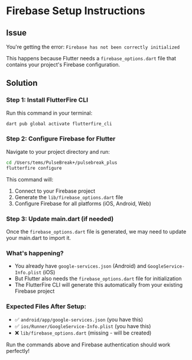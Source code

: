 # Firebase Setup Instructions

## Issue
You're getting the error: `Firebase has not been correctly initialized`

This happens because Flutter needs a `firebase_options.dart` file that contains your project's Firebase configuration.

## Solution

### Step 1: Install FlutterFire CLI
Run this command in your terminal:

```bash
dart pub global activate flutterfire_cli
```

### Step 2: Configure Firebase for Flutter
Navigate to your project directory and run:

```bash
cd /Users/tems/PulseBreak+/pulsebreak_plus
flutterfire configure
```

This command will:
1. Connect to your Firebase project
2. Generate the `lib/firebase_options.dart` file
3. Configure Firebase for all platforms (iOS, Android, Web)

### Step 3: Update main.dart (if needed)
Once the `firebase_options.dart` file is generated, we may need to update your main.dart to import it.

### What's happening?
- You already have `google-services.json` (Android) and `GoogleService-Info.plist` (iOS)
- But Flutter also needs the `firebase_options.dart` file for initialization
- The FlutterFire CLI will generate this automatically from your existing Firebase project

### Expected Files After Setup:
- ✅ `android/app/google-services.json` (you have this)
- ✅ `ios/Runner/GoogleService-Info.plist` (you have this)
- ❌ `lib/firebase_options.dart` (missing - will be created)

Run the commands above and Firebase authentication should work perfectly!